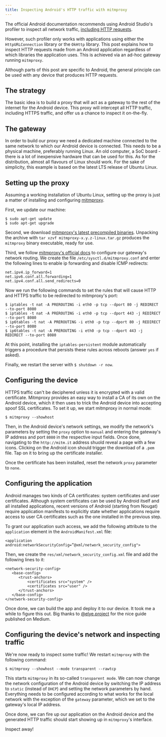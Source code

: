 ```yaml
---
title: Inspecting Android's HTTP traffic with mitmproxy
---
```


The official Android documentation recommends using Android Studio's profiler to
inspect all network traffic, [including HTTP requests](android-networkprofiler).

However, such profiler only works with applications using either the
`HttpURLConnection` library or the `OkHttp` library. This post explains how to 
inspect HTTP requests made from an Android application regardless of which
libraries the application uses. This is achieved via an ad-hoc gateway running 
`mitmproxy`.

Although parts of this post are specific to Android, the general principle can
be used with any device that produces HTTP requests.

## The strategy

The basic idea is to build a proxy that will act as a gateway to the rest of the
internet for the Android device. This proxy will intercept all HTTP traffic,
including HTTPS traffic, and offer us a chance to inspect it on-the-fly.

## The gateway

In order to build our proxy we need a dedicated machine connected to the same
network to which our Android device is connected. This needs to be a physical
machine, preferably running Linux. An old computer, a SoC board - there is a
lot of inexpensive hardware that can be used for this. As for the distribution,
almost all flavours of Linux should work. For the sake of simplicity, this
example is based on the latest LTS release of Ubuntu Linux.

## Setting up the proxy

Assuming a working installation of Ubuntu Linux, setting up the proxy is just a
matter of installing and configuring [mitmproxy](https://mitmproxy.org).

First, we update our machine:

    $ sudo apt-get update
    $ sudo apt-get upgrade

Second, we download [mitmproxy's latest precompiled
binaries](https://github.com/mitmproxy/mitmproxy/releases). Unpacking the 
archive with `tar xzvf mitmproxy-x.y.z-linux.tar.gz` produces the 
`mitmproxy` binary executable, ready for use.

Third, we follow [mitmproxy's official docs](mitmproxy-transparentmode) to
configure our gateway's network routing. We create the file 
`/etc/sysctl.d/mitmproxy.conf` and enter the following lines to enable ip 
forwarding and disable ICMP redirects:

    net.ipv4.ip_forward=1
    net.ipv6.conf.all.forwarding=1
    net.ipv4.conf.all.send_redirects=0

Now we run the following commands to set the rules that will cause HTTP and 
HTTPS traffic to be redirected to mitmproxy's port:

    $ iptables -t nat -A PREROUTING -i eth0 -p tcp --dport 80 -j REDIRECT --to-port 8080
    $ iptables -t nat -A PREROUTING -i eth0 -p tcp --dport 443 -j REDIRECT --to-port 8080
    $ ip6tables -t nat -A PREROUTING -i eth0 -p tcp --dport 80 -j REDIRECT --to-port 8080
    $ ip6tables -t nat -A PREROUTING -i eth0 -p tcp --dport 443 -j REDIRECT --to-port 8080

At this point, installing the `iptables-persistent` module automatically
triggers a procedure that persists these rules across reboots (answer `yes` 
if asked). 

Finally, we restart the server with `$ shutdown -r now`.

## Configuring the device

HTTPS traffic can't be deciphered unless it is encrypted with a valid
certificate. Mitmproxy provides an easy way to install a CA of its own on the 
Android device, which it then uses to trick the Android device into accepting 
spoof SSL certificates. To set it up, we start mitmproxy in normal mode:

    $ mitmproxy --showhost

Then, in the Android device's network settings, we modify the network's 
parameters by setting the `proxy` option to `manual` and entering the gateway's 
IP address and port `8080` in the respective input fields. Once done, navigating 
to the `http://mitm.it` address shuold reveal a page with a few icons. Clicking
on the Android icon should trigger the download of a `.pem` file. Tap on it to 
bring up the certificate installer.

Once the certificate has been installed, reset the network `proxy` parameter to
`none`.

## Configuring the application

Android manages two kinds of CA certificates: system certificates and user
certificates. Although system certificates can be used by Android itself and 
all installed applications, recent versions of Android (starting from Nougat)
require application manifests to explicitly state whether applications require
access to user CA certificates such as the one installed in the previous step.

To grant our application such access, we add the following attribute to the
`application` element in the `AndroidManifest.xml` file:

    <application android:networkSecurityConfig=”@xml/network_security_config">

Then, we create the `res/xml/network_security_config.xml` file and add the
following lines to it:

    <network-security-config>    
       <base-config>  
          <trust-anchors>
              <certificates src="system" />
              <certificates src="user" />
          </trust-anchors>
       </base-config>
    </network-security-config>

Once done, we can build the app and deploy it to our device. It took me a while
to figure this out. Big thanks to [@elye.project](https://medium.com/@elye.project/android-nougat-charlesing-ssl-network-efa0951e66de)
for the nice guide published on Medium.

## Configuring the device's network and inspecting traffic

We're now ready to inspect some traffic! We restart `mitmproxy` with the 
following command:

    $ mitmproxy --showhost --mode transparent --rawtcp

This starts `mitmproxy` in its so-called `transparent mode`. We can now change 
the network configuration of the Android device by switching the IP address to 
`static` (instead of `DHCP`) and setting the network parameters by hand. 
Everything needs to be configured according to what works for the local network
with the exception of the `gateway` parameter, which we set to the gateway's
local IP address.

Once done, we can fire up our application on the Android device and the
generated HTTP traffic should start showing up in `mitmproxy`'s interface. 

Inspect away!

[mitmproxy-transparentmode]: https://mitmproxy.org/docs/latest/howto-transparent/
[android-networkprofiler]: https://developer.android.com/studio/profile/network-profiler.html


